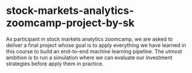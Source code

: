 # stock-markets-analytics-zoomcamp-project-by-sk
As participant in stock markets analytics zoomcamp, we are asked to deliver a final project whose goal is to apply everything we have learned in this course to build an end-to-end machine learning pipeline. The utmost ambition is to run a simulation where we can evaluate our investment strategies before apply them in practice. 
